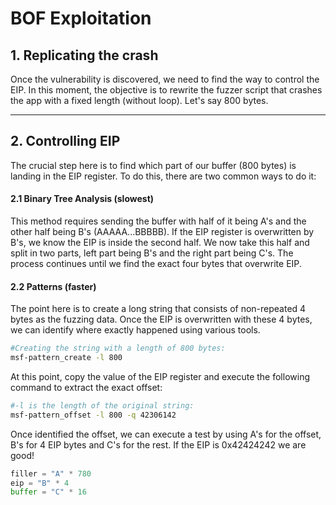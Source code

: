 # BOF Exploitation


## 1. Replicating the crash

Once the vulnerability is discovered, we need to find the way to control the EIP. In this moment, the objective is to rewrite the fuzzer script that crashes the app with a fixed length (without loop). Let's say 800 bytes.
_____
## 2. Controlling EIP

The crucial step here is to find which part of our buffer (800 bytes) is landing in the EIP register. To do this, there are two common ways to do it:

#### 2.1 Binary Tree Analysis (slowest)

This method requires sending the buffer with half of it being A's and the other half being B's (AAAAA...BBBBB). If the EIP register is overwritten by B's, we know the EIP is inside the second half. We now take this half and split in two parts, left part being B's and the right part being C's. The process continues until we find the exact four bytes that overwrite EIP.

#### 2.2 Patterns (faster)

The point here is to create a long string that consists of non-repeated 4 bytes as the fuzzing data. Once the EIP is overwritten with these 4 bytes, we can identify where exactly happened using various tools.

```bash
#Creating the string with a length of 800 bytes:
msf-pattern_create -l 800
```

At this point, copy the value of the EIP register and execute the following command to extract the exact offset:

```bash
#-l is the length of the original string:
msf-pattern_offset -l 800 -q 42306142
```

Once identified the offset, we can execute a test by using A's for the offset, B's for 4 EIP bytes and C's for the rest. If the EIP is 0x42424242 we are good!

```python
filler = "A" * 780
eip = "B" * 4
buffer = "C" * 16
```
